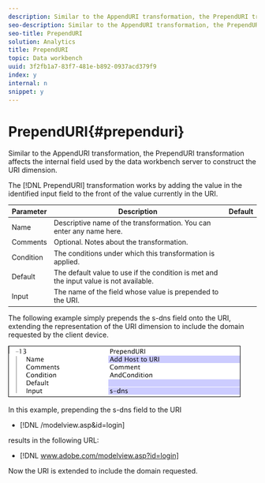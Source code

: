 ```yaml
---
description: Similar to the AppendURI transformation, the PrependURI transformation affects the internal field used by the data workbench server to construct the URI dimension.
seo-description: Similar to the AppendURI transformation, the PrependURI transformation affects the internal field used by the data workbench server to construct the URI dimension.
seo-title: PrependURI
solution: Analytics
title: PrependURI
topic: Data workbench
uuid: 3f2fb1a7-83f7-481e-b892-0937acd379f9
index: y
internal: n
snippet: y
---
```


# PrependURI{#prependuri}

Similar to the AppendURI transformation, the PrependURI transformation affects the internal field used by the data workbench server to construct the URI dimension.

 The [!DNL PrependURI] transformation works by adding the value in the identified input field to the front of the value currently in the URI.

|  Parameter  | Description  | Default  |
|---|---|---|
|  Name  | Descriptive name of the transformation. You can enter any name here.  |  |
|  Comments  | Optional. Notes about the transformation.  |  |
|  Condition  | The conditions under which this transformation is applied.  |  |
|  Default  | The default value to use if the condition is met and the input value is not available.  |  |
|  Input  | The name of the field whose value is prepended to the URI.  |  |

The following example simply prepends the s-dns field onto the URI, extending the representation of the URI dimension to include the domain requested by the client device.

![](assets/cfg_TransformationType_PrependURI.png)

In this example, prepending the s-dns field to the URI

* [!DNL /modelview.asp&id=login]

results in the following URL:

* [!DNL www.adobe.com/modelview.asp?id=login]

Now the URI is extended to include the domain requested. 
